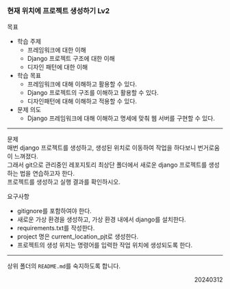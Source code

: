 ### 현재 위치에 프로젝트 생성하기 Lv2
목표  
  - 학습 주제
    - 프레임워크에 대한 이해
    - Django 프로젝트 구조에 대한 이해
    - 디자인 패턴에 대한 이해
  - 학습 목표
    - 프레임워크에 대해 이해하고 활용할 수 있다.
    - Django 프로젝트의 구조를 이해하고 활용할 수 있다.
    - 디자인패턴에 대해 이해하고 적용할 수 있다.
  - 문제 의도
    - Django 프레임워크에 대해 이해하고 명세에 맞춰 웹 서버를 구현할 수 있다.
---
문제  
매번 django 프로젝트를 생성하고, 생성된 위치로 이동하여 작업을 하다보니 번거로움이 느껴졌다.   
그래서 git으로 관리중인 레포지토리 최상단 폴더에서 새로운 django 프로젝트를 생성하는 법을 연습하고자 한다.  
프로젝트를 생성하고 실행 결과를 확인하시오.  

요구사항  
- gitignore를 포함하여야 한다.
- 새로운 가상 환경을 생성하고, 가상 환경 내에서 django를 설치한다.
- requirements.txt를 작성한다.
- project 명은 current_location_pjt로 생성한다.
- 프로젝트의 생성 위치는 명령어를 입력한 작업 위치에 생성되도록 한다.
---
상위 폴더의 `README.md`를 숙지하도록 합니다.
<div style="text-align: right">20240312</div>